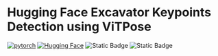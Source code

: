 # Hugging Face Excavator Keypoints Detection using ViTPose

[![pytorch](https://img.shields.io/badge/PyTorch-2.6.0-EE4C2C.svg?style=flat&logo=pytorch)](https://pytorch.org)
[![Hugging Face](https://img.shields.io/badge/-Hugging_Face-3B4252?style=flat&logo=huggingface&logoColor=)](https://huggingface.co/)
![Static Badge](https://img.shields.io/badge/Keypoints-Detection-cyan)
![Static Badge](https://img.shields.io/badge/ViTPose-8A2BE2)
